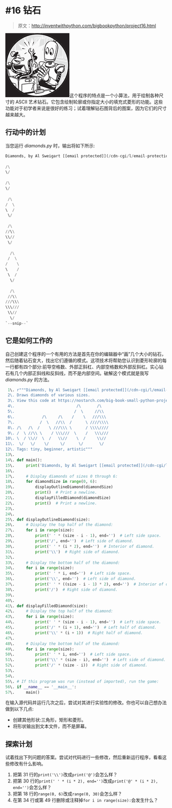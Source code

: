 # #16 钻石

> 原文：<http://inventwithpython.com/bigbookpython/project16.html>

![](img/9d995d63aaead72cad01120081eb8f75.png)这个程序的特点是一个小算法，用于绘制各种尺寸的 ASCII 艺术钻石。它包含绘制轮廓或你指定大小的填充式菱形的功能。这些功能对于初学者来说是很好的练习；试着理解钻石图背后的图案，因为它们的尺寸越来越大。

## 行动中的计划

当您运行 *diamonds.py* 时，输出将如下所示:

```py
Diamonds, by Al Sweigart [[email protected]](/cdn-cgi/l/email-protection)

/\
\/

/\
\/

 /\
/  \
\  /
 \/

 /\
//\\
\\//
 \/

  /\
 /  \
/    \
\    /
 \  /
  \/

  /\
 //\\
///\\\
\\\///
 \\//
  \/
`--snip--`
```

## 它是如何工作的

自己创建这个程序的一个有用的方法是首先在你的编辑器中“画”几个大小的钻石，然后随着钻石变大，找出它们遵循的模式。这项技术将帮助您认识到菱形轮廓的每一行都有四个部分:前导空格数、外部正斜杠、内部空格数和外部反斜杠。实心钻石有几个内部正斜线和反斜线，而不是内部空间。破解这个模式就是我写 *diamonds.py* 的方法。

```py
 1\. r"""Diamonds, by Al Sweigart [[email protected]](/cdn-cgi/l/email-protection)
 2\. Draws diamonds of various sizes.
 3\. View this code at https://nostarch.com/big-book-small-python-projects
 4\.                           /\       /\
 5\.                          /  \     //\\
 6\.            /\     /\    /    \   ///\\\
 7\.           /  \   //\\  /      \ ////\\\\
 8\. /\   /\  /    \ ///\\\ \      / \\\\////
 9\. /  \ //\\ \    / \\\///  \    /   \\\///
10\. \  / \\//  \  /   \\//    \  /     \\//
11\.  \/   \/    \/     \/      \/       \/
12\. Tags: tiny, beginner, artistic"""
13\. 
14\. def main():
15\.     print('Diamonds, by Al Sweigart [[email protected]](/cdn-cgi/l/email-protection)')
16\. 
17\.     # Display diamonds of sizes 0 through 6:
18\.     for diamondSize in range(0, 6):
19\.         displayOutlineDiamond(diamondSize)
20\.         print()  # Print a newline.
21\.         displayFilledDiamond(diamondSize)
22\.         print()  # Print a newline.
23\. 
24\. 
25\. def displayOutlineDiamond(size):
26\.     # Display the top half of the diamond:
27\.     for i in range(size):
28\.         print(' ' * (size - i - 1), end='')  # Left side space.
29\.         print('/', end='')  # Left side of diamond.
30\.         print(' ' * (i * 2), end='')  # Interior of diamond.
31\.         print('\\')  # Right side of diamond.
32\. 
33\.     # Display the bottom half of the diamond:
34\.     for i in range(size):
35\.         print(' ' * i, end='')  # Left side space.
36\.         print('\\', end='')  # Left side of diamond.
37\.         print(' ' * ((size - i - 1) * 2), end='')  # Interior of diamond.
38\.         print('/')  # Right side of diamond.
39\. 
40\. 
41\. def displayFilledDiamond(size):
42\.     # Display the top half of the diamond:
43\.     for i in range(size):
44\.         print(' ' * (size - i - 1), end='')  # Left side space.
45\.         print('/' * (i + 1), end='')  # Left half of diamond.
46\.         print('\\' * (i + 1))  # Right half of diamond.
47\. 
48\.     # Display the bottom half of the diamond:
49\.     for i in range(size):
50\.         print(' ' * i, end='')  # Left side space.
51\.         print('\\' * (size - i), end='')  # Left side of diamond.
52\.         print('/' * (size - i))  # Right side of diamond.
53\. 
54\. 
55\. # If this program was run (instead of imported), run the game:
56\. if __name__ == '__main__':
57\.     main() 
```

在输入源代码并运行几次之后，尝试对其进行实验性的修改。你也可以自己想办法做到以下几点:

*   创建其他形状:三角形，矩形和菱形。
*   将形状输出到文本文件，而不是屏幕。

## 探索计划

试着找出下列问题的答案。尝试对代码进行一些修改，然后重新运行程序，看看这些修改有什么影响。

1.  把第 31 行的`print('\\')`改成`print('@')`会怎么样？
2.  把第 30 行的`print(' ' * (i * 2), end='')`改成`print('@' * (i * 2), end='')`会怎么样？
3.  把第 18 行的`range(0, 6)`改成`range(0, 30)`会怎么样？
4.  在第 34 行或第 49 行删除或注释掉`for i in range(size):`会发生什么？
